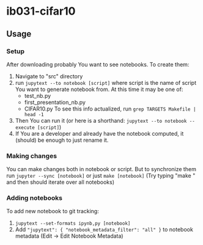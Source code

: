 # ib031-cifar10

## Usage

### Setup

After downloading probably You want to see notebooks. To create them:
1. Navigate to "src" directory
2. run `jupytext --to notebook [script]` where script is the name of script
   You want to generate notebook from. At this time it may be one of:
   * test_nb.py
   * first_presentation_nb.py
   * CIFAR10.py
   To see this info actualized, run `grep TARGETS Makefile | head -1`
3. Then You can run it (or here is a shorthand:
   `jupytext --to notebook --execute [script]`)
4. If You are a developer and already have the notebook computed, it (should)
   be enough to just rename it.

### Making changes

You can make changes both in notebook or script. But to synchronize
them run `jupyter --sync [notebook]` or just `make [notebook]`
(Try typing "make " and then <tab> should iterate over all notebooks)

### Adding notebooks

To add new notebook to git tracking:
1. `jupytext --set-formats ipynb,py [notebook]`
2. Add `"jupytext": { "notebook_metadata_filter": "all" }` to notebook metadata 
   (Edit -> Edit Notebook Metadata)
